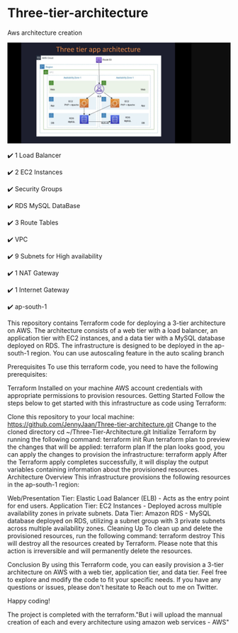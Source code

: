 # Three-tier-architecture
Aws architecture creation 

![alt text](<Screenshot 2024-05-07 130003.png>)

✔️ 1 Load Balancer

✔️ 2 EC2 Instances

✔️ Security Groups

✔️ RDS MySQL DataBase

✔️ 3 Route Tables

✔️ VPC

✔️ 9 Subnets for High availability

✔️ 1 NAT Gateway

✔️ 1 Internet Gateway

✔️ ap-south-1

This repository contains Terraform code for deploying a 3-tier architecture on AWS. The architecture consists of a web tier with a load balancer, an application tier with EC2 instances, and a data tier with a MySQL database deployed on RDS. The infrastructure is designed to be deployed in the ap-south-1 region. You can use autoscaling feature in the auto scaling branch

Prerequisites
To use this terraform code, you need to have the following prerequisites:

Terraform Installed on your machine
AWS account credentials with appropriate permissions to provision resources.
Getting Started
Follow the steps below to get started with this infrastructure as code using Terraform:

Clone this repository to your local machine: https://github.com/JennyJaan/Three-tier-architecture.git
Change to the cloned directory cd ~/Three-Tier-Architecture.git
Initialize Terraform by running the following command: terraform init
Run terraform plan to preview the changes that will be applied: terraform plan
If the plan looks good, you can apply the changes to provision the infrastructure: terraform apply
After the Terraform apply completes successfully, it will display the output variables containing information about the provisioned resources.
Architecture Overview
This infrastructure provisions the following resources in the ap-south-1 region:

Web/Presentation Tier:
Elastic Load Balancer (ELB) - Acts as the entry point for end users.
Application Tier:
EC2 Instances - Deployed across multiple availability zones in private subnets.
Data Tier:
Amazon RDS - MySQL database deployed on RDS, utilizing a subnet group with 3 private subnets across multiple availability zones.
Cleaning Up
To clean up and delete the provisioned resources, run the following command: terraform destroy This will destroy all the resources created by Terraform. Please note that this action is irreversible and will permanently delete the resources.

Conclusion
By using this Terraform code, you can easily provision a 3-tier architecture on AWS with a web tier, application tier, and data tier. Feel free to explore and modify the code to fit your specific needs. If you have any questions or issues, please don't hesitate to Reach out to me on Twitter.

Happy coding!

The project is completed with the terraform."But i will upload the mannual creation of each and every architecture using amazon web services - AWS"